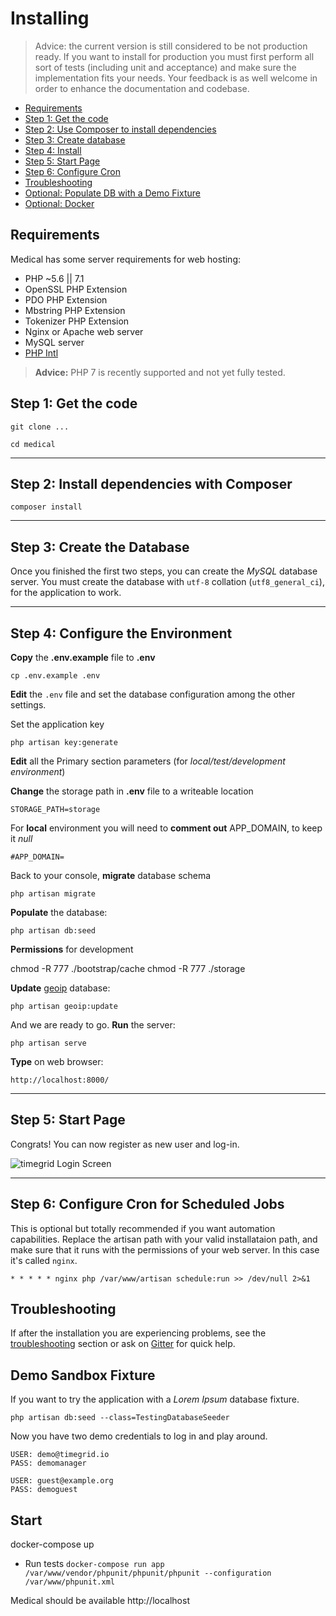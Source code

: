 # Installing

> Advice: the current version is still considered to be not production ready. If you want to install for production you must first
perform all sort of tests (including unit and acceptance) and make sure the implementation fits your needs. Your feedback is as well
welcome in order to enhance the documentation and codebase.

* [Requirements](#requirements)
* [Step 1: Get the code](#step1)
* [Step 2: Use Composer to install dependencies](#step2)
* [Step 3: Create database](#step3)
* [Step 4: Install](#step4)
* [Step 5: Start Page](#step5)
* [Step 6: Configure Cron](#step6)
* [Troubleshooting](#troubleshooting)
* [Optional: Populate DB with a Demo Fixture](#demosandbox)
* [Optional: Docker](#docker)


<a name="requirements"></a>
## Requirements

Medical has some server requirements for web hosting:

  * PHP ~5.6 || 7.1
  * OpenSSL PHP Extension
  * PDO PHP Extension
  * Mbstring PHP Extension
  * Tokenizer PHP Extension
  * Nginx or Apache web server
  * MySQL server
  * [PHP Intl](http://php.net/manual/en/intl.setup.php)

> **Advice:** PHP 7 is recently supported and not yet fully tested.

<a name="step1"></a>
## Step 1: Get the code

    git clone ...

    cd medical

-----
<a name="step2"></a>
## Step 2: Install dependencies with Composer

    composer install

-----
<a name="step3"></a>
## Step 3: Create the Database

Once you finished the first two steps, you can create the *MySQL* database server. You must create the database with `utf-8` collation (`utf8_general_ci`), for the application to work.

-----
<a name="step4"></a>
## Step 4: Configure the Environment

**Copy** the **.env.example** file to **.env**

    cp .env.example .env

**Edit** the `.env` file and set the database configuration among the other settings.

Set the application key

    php artisan key:generate

**Edit** all the Primary section parameters (for *local/test/development environment*)

**Change** the storage path in **.env** file to a writeable location

    STORAGE_PATH=storage

For **local** environment you will need to **comment out** APP_DOMAIN, to keep it *null*

    #APP_DOMAIN=

Back to your console, **migrate** database schema

    php artisan migrate

**Populate** the database:

    php artisan db:seed

**Permissions** for development

chmod -R 777 ./bootstrap/cache
chmod -R 777 ./storage

**Update** [geoip](https://github.com/Torann/laravel-geoip) database:

    php artisan geoip:update

And we are ready to go. **Run** the server:

    php artisan serve

**Type** on web browser:

    http://localhost:8000/

-----
<a name="step5"></a>
## Step 5: Start Page

Congrats! You can now register as new user and log-in.

![timegrid Login Screen](http://i.imgur.com/jM8pbGq.png)

-----
<a name="step6"></a>
## Step 6: Configure Cron for Scheduled Jobs

This is optional but totally recommended if you want automation capabilities.
Replace the artisan path with your valid installataion path, and make sure that it
runs with the permissions of your web server. In this case it's called `nginx`.

`* * * * * nginx php /var/www/artisan schedule:run >> /dev/null 2>&1`

<a name="troubleshooting"></a>
## Troubleshooting

If after the installation you are experiencing problems, see the
[troubleshooting](TROUBLESHOOTING.md) section or ask on 
[Gitter](https://gitter.im/alariva/timegridDevelopment) for quick help.

<a name="demosandbox"></a>
## Demo Sandbox Fixture

If you want to try the application with a *Lorem Ipsum* database fixture.

    php artisan db:seed --class=TestingDatabaseSeeder

Now you have two demo credentials to log in and play around.

    USER: demo@timegrid.io
    PASS: demomanager

    USER: guest@example.org
    PASS: demoguest

<a name="docker"></a>

## Start

docker-compose up

* Run tests 
`docker-compose run app /var/www/vendor/phpunit/phpunit/phpunit --configuration /var/www/phpunit.xml`

Medical should be available http://localhost
